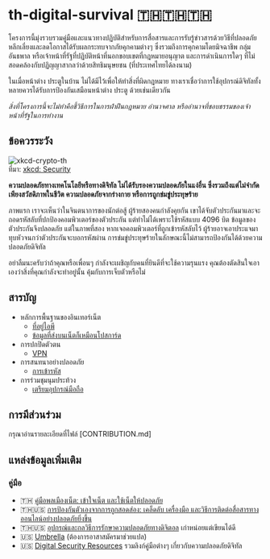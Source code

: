 # th-digital-survival 🇹🇭🇹🇭🇹🇭

โครงการนี้มุ่งรวบรวมคู่มือและแนวทางปฏิบัติสำหรับการสื่อสารและการรับรู้ข่าวสารด้วยวิธีที่ปลอดภัย หลีกเลี่ยงและลดโอกาสได้รับผลกระทบจากภัยคุกคามต่างๆ ซึ่งรวมถึงการคุกคามโดยมิจฉาชีพ กลุ่มอันธพาล หรือเจ้าหน้าที่รัฐที่ปฏิบัติหน้าที่นอกขอบเขตที่กฎหมายอนุญาต และการดำเนินการใดๆ ที่ไม่สอดคล้องกับปฏิญญาสากลว่าด้วยสิทธิมนุษยชน (ที่ประเทศไทยได้ลงนาม)

ในเมื่อหน้าต่าง ประตูในบ้าน ไม่ได้มีไว้เพื่อให้ทำสิ่งที่ผิดกฎหมาย ทางเราเชื่อว่าการใช้อุปกรณ์ดิจิทัลทั้งหลายควรได้รับการป้องกันเสมือนหน้าต่าง ประตู ด้วยเช่นเดียวกัน

*สิ่งที่โครงการนี้จะไม่ทำคือชี้วิธีการในการฝ่าฝืนกฎหมาย อำนาจศาล หรืออำนาจที่ชอบธรรมของเจ้าหน้าที่รัฐในการทำงาน*

## ข้อควรระวัง

![xkcd-crypto-th](https://user-images.githubusercontent.com/3682634/75450354-39a5df00-59a1-11ea-8c72-59ec66ec6133.png)\
ที่มา: [xkcd: Security](https://www.xkcd.com/538/)

**ความปลอดภัยทางเทคโนโลยีหรือทางดิจิทัล ไม่ได้รับรองความปลอดภัยในแง่อื่น ซึ่งรวมถึงแต่ไม่จำกัดเพียงสวัสดิภาพในชีวิต ความปลอดภัยจากร่างกาย หรือการถูกข่มขู่ประทุษร้าย**

ภาพแรก เราจะเห็นว่าในจินตนาการของนักต่อสู้ ผู้ร้ายสองคนกำลังคุยกัน เขาได้จับตัวประกันมาและจะถอดรหัสลับที่ปกป้องคอมพิวเตอร์ของตัวประกัน แต่ทำไม่ได้เพราะใช้รหัสแบบ 4096 บิต ข้อมูลของตัวประกันจึงปลอดภัย แต่ในภาพที่สอง หากเจอคอมพิวเตอร์ที่ถูกเข้ารหัสลับไว้ ผู้ร้ายอาจเอาประแจมาทุบหัวจนกว่าตัวประกันจะบอกรหัสผ่าน การข่มขู่ประทุษร้ายในลักษณะนี้ไม่สามารถป้องกันได้ด้วยความปลอดภัยดิจิทัล

อย่าลืมนะครับว่าถ้าคุณหรือเพื่อนๆ กำลังจะเผชิญกับคนที่ยินดีที่จะใช้ความรุนแรง คุณต้องตัดสินใจเอาเองว่าสิ่งที่คุณกำลังจะทำอยู่นั้น คุ้มกับการเจ็บตัวหรือไม่

## สารบัญ
* หลักการพื้นฐานของอินเทอร์เน็ต
    * [ที่อยู่ไอพี](internet-principles/ip-address.md)
    * [ข้อมูลที่ส่งบนเน็ตก็เหมือนโปสการ์ด](internet-principles/internet-are-postcards.md)
* การปกปิดตัวตน
    * [VPN](anonymity/vpn.md)
* การสนทนาอย่างปลอดภัย
    * [การเข้ารหัส](secure-messaging/encryption.md)
* การร่วมชุมนุมประท้วง
    * [เตรียมอุปกรณ์มือถือ](protesting/device-procedures.md)

## การมีส่วนร่วม

กรุณาอ่านรายละเอียดที่ไฟล์ [CONTRIBUTION.md]

## แหล่งข้อมูลเพิ่มเติม

### คู่มือ
* 🇹🇭 [คู่มือพลเมืองเน็ต: เข้าใจเน็ต และใช้เน็ตให้ปลอดภัย](https://thainetizen.org/docs/netizen-handbook-safe-internet/)
* 🇹🇭🇺🇸 [การป้องกันตัวเองจากการถูกสอดส่อง: เคล็ดลับ เครื่องมือ และวิธีการติดต่อสื่อสารทางออนไลน์อย่างปลอดภัยยิ่งขึ้น](https://ssd.eff.org/th)
* 🇹🇭🇺🇸 [อุปกรณ์และกลวิธีการรักษาความปลอดภัยทางดิจิตอล](https://securityinabox.org/th/) เก่าหน่อยแต่เขียนได้ดี
* 🇺🇸 [Umbrella](https://secfirst.org/umbrella/) (ต้องการอาสาสมัครมาช่วยแปล)
* 🇺🇸 [Digital Security Resources](https://www.frontlinedefenders.org/en/digital-security-resources) รวมลิงก์คู่มือต่างๆ เกี่ยวกับความปลอดภัยดิจิทัล
